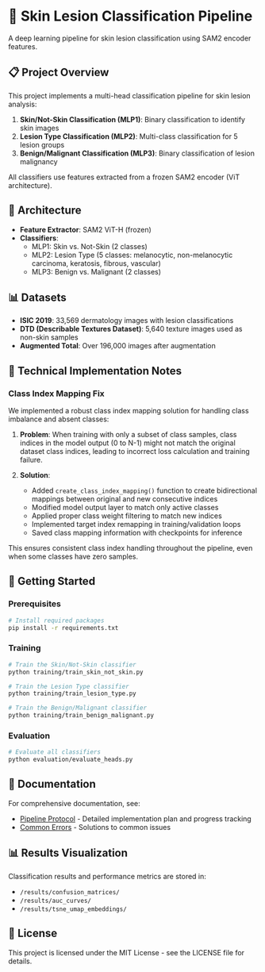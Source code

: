 # 🔬 Skin Lesion Classification Pipeline

A deep learning pipeline for skin lesion classification using SAM2 encoder features.

## 📋 Project Overview

This project implements a multi-head classification pipeline for skin lesion analysis:

1. **Skin/Not-Skin Classification (MLP1)**: Binary classification to identify skin images
2. **Lesion Type Classification (MLP2)**: Multi-class classification for 5 lesion groups
3. **Benign/Malignant Classification (MLP3)**: Binary classification of lesion malignancy

All classifiers use features extracted from a frozen SAM2 encoder (ViT architecture).

## 🧠 Architecture

- **Feature Extractor**: SAM2 ViT-H (frozen)
- **Classifiers**:
  - MLP1: Skin vs. Not-Skin (2 classes)
  - MLP2: Lesion Type (5 classes: melanocytic, non-melanocytic carcinoma, keratosis, fibrous, vascular)
  - MLP3: Benign vs. Malignant (2 classes)

## 📊 Datasets

- **ISIC 2019**: 33,569 dermatology images with lesion classifications
- **DTD (Describable Textures Dataset)**: 5,640 texture images used as non-skin samples
- **Augmented Total**: Over 196,000 images after augmentation

## 🔧 Technical Implementation Notes

### Class Index Mapping Fix

We implemented a robust class index mapping solution for handling class imbalance and absent classes:

1. **Problem**: When training with only a subset of class samples, class indices in the model output (0 to N-1) 
   might not match the original dataset class indices, leading to incorrect loss calculation and training failure.

2. **Solution**:
   - Added `create_class_index_mapping()` function to create bidirectional mappings between original and new consecutive indices
   - Modified model output layer to match only active classes
   - Applied proper class weight filtering to match new indices
   - Implemented target index remapping in training/validation loops
   - Saved class mapping information with checkpoints for inference

This ensures consistent class index handling throughout the pipeline, even when some classes have zero samples.

## 🚀 Getting Started

### Prerequisites

```bash
# Install required packages
pip install -r requirements.txt
```

### Training

```bash
# Train the Skin/Not-Skin classifier
python training/train_skin_not_skin.py

# Train the Lesion Type classifier
python training/train_lesion_type.py

# Train the Benign/Malignant classifier
python training/train_benign_malignant.py
```

### Evaluation

```bash
# Evaluate all classifiers
python evaluation/evaluate_heads.py
```

## 📄 Documentation

For comprehensive documentation, see:
- [Pipeline Protocol](pipeline_protocol.md) - Detailed implementation plan and progress tracking
- [Common Errors](common_errors.md) - Solutions to common issues

## 📊 Results Visualization

Classification results and performance metrics are stored in:
- `/results/confusion_matrices/`
- `/results/auc_curves/`
- `/results/tsne_umap_embeddings/`

## 📝 License

This project is licensed under the MIT License - see the LICENSE file for details.

